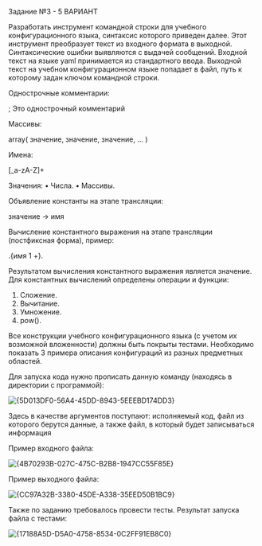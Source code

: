 Задание №3 - 5 ВАРИАНТ

Разработать инструмент командной строки для учебного конфигурационного
языка, синтаксис которого приведен далее. Этот инструмент преобразует текст из
входного формата в выходной. Синтаксические ошибки выявляются с выдачей
сообщений.
Входной текст на языке yaml принимается из стандартного ввода. Выходной
текст на учебном конфигурационном языке попадает в файл, путь к которому
задан ключом командной строки.

Однострочные комментарии:

; Это однострочный комментарий

Массивы:

array( значение, значение, значение, ... )

Имена:

[_a-zA-Z]+

Значения:
• Числа.
• Массивы.

Объявление константы на этапе трансляции:

значение -> имя

Вычисление константного выражения на этапе трансляции (постфиксная
форма), пример:

.{имя 1 +}.

Результатом вычисления константного выражения является значение.
Для константных вычислений определены операции и функции:
1. Сложение.
2. Вычитание.
3. Умножение.
4. pow().

Все конструкции учебного конфигурационного языка (с учетом их
возможной вложенности) должны быть покрыты тестами. Необходимо показать 3
примера описания конфигураций из разных предметных областей.

Для запуска кода нужно прописать данную команду (находясь в директории с программой):

![{5D013DF0-56A4-45DD-8943-5EEEBD174DD3}](https://github.com/user-attachments/assets/3e75d94f-11d2-445e-914a-958db8a3c6aa)

Здесь в качестве аргументов поступают: исполняемый код, файл из которого берутся данные, а также файл, в который будет записываться информация

Пример входного файла:

![{4B70293B-027C-475C-B2B8-1947CC55F85E}](https://github.com/user-attachments/assets/a2be8725-645f-4d28-97c4-7676894478d9)

Пример выходного файла:

![{CC97A32B-3380-45DE-A338-35EED50B1BC9}](https://github.com/user-attachments/assets/d56d741d-c0fb-4281-9d5f-b700143c9c2b)

Также по заданию требовалось провести тесты. Результат запуска файла с тестами:

![{17188A5D-D5A0-4758-8534-0C2FF91EB8C0}](https://github.com/user-attachments/assets/632f8cfb-47da-436b-ba95-e76dac58a2c0)




